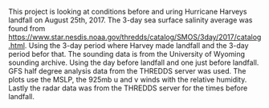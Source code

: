 This project is looking at conditions before and uring Hurricane Harveys landfall on August 25th, 2017. 
The 3-day sea surface salinity average was found from https://www.star.nesdis.noaa.gov/thredds/catalog/SMOS/3day/2017/catalog.html.
Using the 3-day period where Harvey made landfall and the 3-day period befor that. The sounding data is from the University of Wyoming 
sounding archive. Using the day before landfall and one just before landfall. GFS half degree analysis data from the THREDDS server was
used. The plots use the MSLP, the 925mb u and v winds with the relative humidity. Lastly the radar data was from the THREDDS server for
the times before landfall. 
